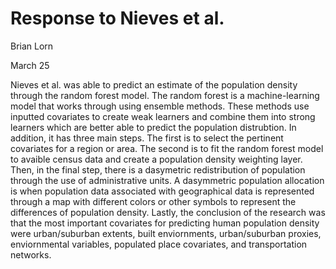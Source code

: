 # Response to Nieves et al.
Brian Lorn

March 25

Nieves et al. was able to predict an estimate of the population density through the random forest model. The random forest is a machine-learning model that works through using ensemble methods. These methods use inputted covariates to create weak learners and combine them into strong learners which are better able to predict the population distrubtion. In addition, it has three main steps. The first is to select the pertinent covariates for a region or area. The second is to fit the random forest model to avaible census data and create a population density weighting layer. Then, in the final step, there is a dasymetric redistribution of population through the use of administrative units. A dasymmetric population allocation is when population data associated with geographical data is represented through a map with different colors or other symbols to represent the differences of population density. Lastly, the conclusion of the research was that the most important covariates for predicting human population density were urban/suburban extents, built enviornments, urban/suburban proxies, enviornmental variables, populated place covariates, and transportation networks.

